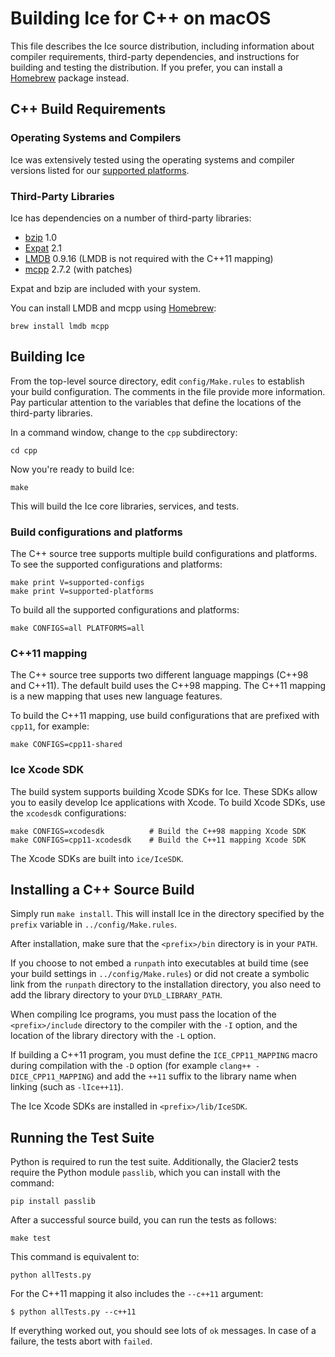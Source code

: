 # Building Ice for C++ on macOS

This file describes the Ice source distribution, including information about
compiler requirements, third-party dependencies, and instructions for building
and testing the distribution. If you prefer, you can install a [Homebrew][1]
package instead.

## C++ Build Requirements

### Operating Systems and Compilers

Ice was extensively tested using the operating systems and compiler versions
listed for our [supported platforms][2].

### Third-Party Libraries

Ice has dependencies on a number of third-party libraries:

 - [bzip][3] 1.0
 - [Expat][4] 2.1
 - [LMDB][5] 0.9.16 (LMDB is not required with the C++11 mapping)
 - [mcpp][6] 2.7.2 (with patches)

Expat and bzip are included with your system.

You can install LMDB and mcpp using [Homebrew][7]:

    brew install lmdb mcpp

## Building Ice

From the top-level source directory, edit `config/Make.rules` to establish your
build configuration. The comments in the file provide more information. Pay
particular attention to the variables that define the locations of the third-party
libraries.

In a command window, change to the `cpp` subdirectory:

    cd cpp

Now you're ready to build Ice:

    make

This will build the Ice core libraries, services, and tests.

### Build configurations and platforms

The C++ source tree supports multiple build configurations and platforms. To
see the supported configurations and platforms:

    make print V=supported-configs
    make print V=supported-platforms

To build all the supported configurations and platforms:

    make CONFIGS=all PLATFORMS=all

### C++11 mapping

The C++ source tree supports two different language mappings (C++98 and C++11).
The default build uses the C++98 mapping. The C++11 mapping is a new mapping
that uses new language features.

To build the C++11 mapping, use build configurations that are prefixed with
`cpp11`, for example:

    make CONFIGS=cpp11-shared

### Ice Xcode SDK

The build system supports building Xcode SDKs for Ice. These SDKs allow you to
easily develop Ice applications with Xcode. To build Xcode SDKs, use the
`xcodesdk` configurations:

    make CONFIGS=xcodesdk          # Build the C++98 mapping Xcode SDK
    make CONFIGS=cpp11-xcodesdk    # Build the C++11 mapping Xcode SDK

The Xcode SDKs are built into `ice/IceSDK`.

## Installing a C++ Source Build

Simply run `make install`. This will install Ice in the directory specified by
the `prefix` variable in `../config/Make.rules`.

After installation, make sure that the `<prefix>/bin` directory is in your
`PATH`.

If you choose to not embed a `runpath` into executables at build time (see your
build settings in `../config/Make.rules`) or did not create a symbolic link from
the `runpath` directory to the installation directory, you also need to add the
library directory to your `DYLD_LIBRARY_PATH`.

When compiling Ice programs, you must pass the location of the
`<prefix>/include` directory to the compiler with the `-I` option, and the
location of the library directory with the `-L` option.

If building a C++11 program, you must define the `ICE_CPP11_MAPPING` macro
during compilation with the `-D` option (for example `clang++
-DICE_CPP11_MAPPING`) and add the `++11` suffix to the library name when linking
(such as `-lIce++11`).

The Ice Xcode SDKs are installed in `<prefix>/lib/IceSDK`.

## Running the Test Suite

Python is required to run the test suite. Additionally, the Glacier2 tests
require the Python module `passlib`, which you can install with the command:

    pip install passlib

After a successful source build, you can run the tests as follows:

    make test

This command is equivalent to:

    python allTests.py

For the C++11 mapping it also includes the `--c++11` argument:

    $ python allTests.py --c++11

If everything worked out, you should see lots of `ok` messages. In case of a
failure, the tests abort with `failed`.

[1]: https://doc.zeroc.com/display/Ice37/Using+the+macOS+Binary+Distribution
[2]: https://doc.zeroc.com/display/Ice37/Supported+Platforms+for+Ice+3.7.0
[3]: http://bzip.org
[4]: http://expat.sourceforge.net
[5]: http://symas.com/mdb/
[6]: https://github.com/zeroc-ice/mcpp
[7]: http://brew.sh
